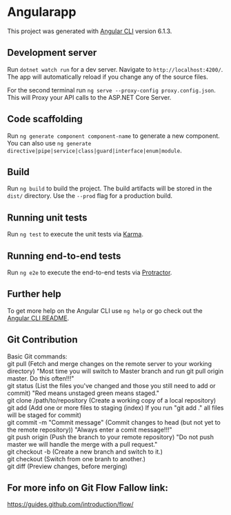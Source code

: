 # Angularapp

This project was generated with [Angular CLI](https://github.com/angular/angular-cli) version 6.1.3.

## Development server

Run `dotnet watch run` for a dev server. Navigate to `http://localhost:4200/`. The app will automatically reload if you change any of the source files.

For the  second terminal run `ng serve --proxy-config proxy.config.json`. This will Proxy your API calls to the ASP.NET Core Server.



## Code scaffolding

Run `ng generate component component-name` to generate a new component. You can also use `ng generate directive|pipe|service|class|guard|interface|enum|module`.

## Build

Run `ng build` to build the project. The build artifacts will be stored in the `dist/` directory. Use the `--prod` flag for a production build.

## Running unit tests

Run `ng test` to execute the unit tests via [Karma](https://karma-runner.github.io).

## Running end-to-end tests

Run `ng e2e` to execute the end-to-end tests via [Protractor](http://www.protractortest.org/).

## Further help

To get more help on the Angular CLI use `ng help` or go check out the [Angular CLI README](https://github.com/angular/angular-cli/blob/master/README.md).

## Git Contribution

Basic Git commands:
<br>
git pull (Fetch and merge changes on the remote server to your working directory) "Most time you will switch to Master branch and run git pull origin master. Do this often!!!"
<br>
git status (List the files you've changed and those you still need to add or commit) "Red means unstaged green means staged."
<br>
git clone /path/to/repository (Create a working copy of a local repository)
<br>
git add <filename> (Add one or more files to staging (index) If you run "git add ." all files will be staged for commit)
<br>
git commit -m "Commit message" (Commit changes to head (but not yet to the remote repository)) "Always enter a comit message!!!"
<br>
git push origin <branch name> (Push the branch to your remote repository) "Do not push master we will handle the merge with a pull request."
<br>
git checkout -b <branchname> (Create a new branch and switch to it.)
<br>
git checkout <branchname> (Switch from one branh to another.)
<br>
git diff (Preview changes, before merging)
  
## For more info on Git Flow Fallow link:
https://guides.github.com/introduction/flow/

